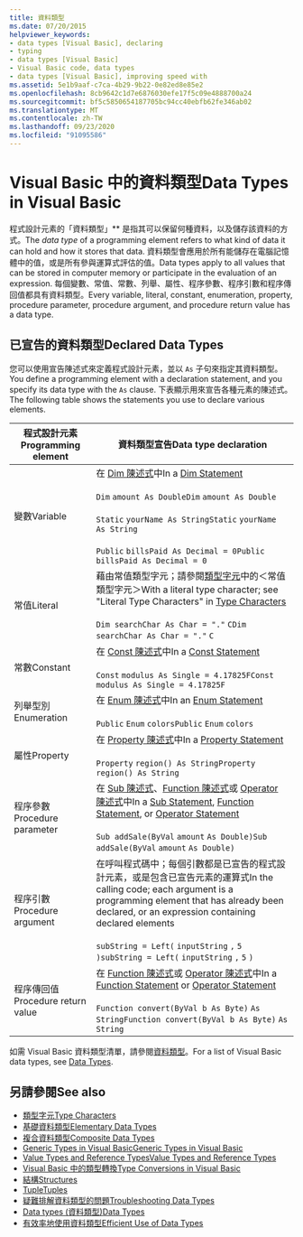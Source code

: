 ```yaml
---
title: 資料類型
ms.date: 07/20/2015
helpviewer_keywords:
- data types [Visual Basic], declaring
- typing
- data types [Visual Basic]
- Visual Basic code, data types
- data types [Visual Basic], improving speed with
ms.assetid: 5e1b9aaf-c7ca-4b29-9b22-0e82ed8e85e2
ms.openlocfilehash: 8cb9642c1d7e6876030efe17f5c09e4888700a24
ms.sourcegitcommit: bf5c5850654187705bc94cc40ebfb62fe346ab02
ms.translationtype: MT
ms.contentlocale: zh-TW
ms.lasthandoff: 09/23/2020
ms.locfileid: "91095586"
---
```

# <a name="data-types-in-visual-basic"></a><span data-ttu-id="75b79-102">Visual Basic 中的資料類型</span><span class="sxs-lookup"><span data-stu-id="75b79-102">Data Types in Visual Basic</span></span>

<span data-ttu-id="75b79-103">程式設計元素的「資料類型」\*\* 是指其可以保留何種資料，以及儲存該資料的方式。</span><span class="sxs-lookup"><span data-stu-id="75b79-103">The *data type* of a programming element refers to what kind of data it can hold and how it stores that data.</span></span> <span data-ttu-id="75b79-104">資料類型會應用於所有能儲存在電腦記憶體中的值，或是所有參與運算式評估的值。</span><span class="sxs-lookup"><span data-stu-id="75b79-104">Data types apply to all values that can be stored in computer memory or participate in the evaluation of an expression.</span></span> <span data-ttu-id="75b79-105">每個變數、常值、常數、列舉、屬性、程序參數、程序引數和程序傳回值都具有資料類型。</span><span class="sxs-lookup"><span data-stu-id="75b79-105">Every variable, literal, constant, enumeration, property, procedure parameter, procedure argument, and procedure return value has a data type.</span></span>  
  
## <a name="declared-data-types"></a><span data-ttu-id="75b79-106">已宣告的資料類型</span><span class="sxs-lookup"><span data-stu-id="75b79-106">Declared Data Types</span></span>  

 <span data-ttu-id="75b79-107">您可以使用宣告陳述式來定義程式設計元素，並以 `As` 子句來指定其資料類型。</span><span class="sxs-lookup"><span data-stu-id="75b79-107">You define a programming element with a declaration statement, and you specify its data type with the `As` clause.</span></span> <span data-ttu-id="75b79-108">下表顯示用來宣告各種元素的陳述式。</span><span class="sxs-lookup"><span data-stu-id="75b79-108">The following table shows the statements you use to declare various elements.</span></span>  
  
|<span data-ttu-id="75b79-109">程式設計元素</span><span class="sxs-lookup"><span data-stu-id="75b79-109">Programming element</span></span>|<span data-ttu-id="75b79-110">資料類型宣告</span><span class="sxs-lookup"><span data-stu-id="75b79-110">Data type declaration</span></span>|  
|-------------------------|---------------------------|  
|<span data-ttu-id="75b79-111">變數</span><span class="sxs-lookup"><span data-stu-id="75b79-111">Variable</span></span>|<span data-ttu-id="75b79-112">在 [Dim 陳述式](../../../language-reference/statements/dim-statement.md)中</span><span class="sxs-lookup"><span data-stu-id="75b79-112">In a [Dim Statement](../../../language-reference/statements/dim-statement.md)</span></span><br /><br /> <span data-ttu-id="75b79-113">`Dim`   `amount As Double`</span><span class="sxs-lookup"><span data-stu-id="75b79-113">`Dim`   `amount As Double`</span></span><br /><br /> <span data-ttu-id="75b79-114">`Static`   `yourName As String`</span><span class="sxs-lookup"><span data-stu-id="75b79-114">`Static`   `yourName As String`</span></span><br /><br /> <span data-ttu-id="75b79-115">`Public`   `billsPaid As Decimal = 0`</span><span class="sxs-lookup"><span data-stu-id="75b79-115">`Public`   `billsPaid As Decimal = 0`</span></span>|  
|<span data-ttu-id="75b79-116">常值</span><span class="sxs-lookup"><span data-stu-id="75b79-116">Literal</span></span>|<span data-ttu-id="75b79-117">藉由常值類型字元；請參閱[類型字元](type-characters.md)中的＜常值類型字元＞</span><span class="sxs-lookup"><span data-stu-id="75b79-117">With a literal type character; see "Literal Type Characters" in [Type Characters](type-characters.md)</span></span><br /><br /> <span data-ttu-id="75b79-118">`Dim searchChar As Char = "."`  `C`</span><span class="sxs-lookup"><span data-stu-id="75b79-118">`Dim searchChar As Char = "."`  `C`</span></span>|  
|<span data-ttu-id="75b79-119">常數</span><span class="sxs-lookup"><span data-stu-id="75b79-119">Constant</span></span>|<span data-ttu-id="75b79-120">在 [Const 陳述式](../../../language-reference/statements/const-statement.md)中</span><span class="sxs-lookup"><span data-stu-id="75b79-120">In a [Const Statement](../../../language-reference/statements/const-statement.md)</span></span><br /><br /> <span data-ttu-id="75b79-121">`Const`   `modulus As Single = 4.17825F`</span><span class="sxs-lookup"><span data-stu-id="75b79-121">`Const`   `modulus As Single = 4.17825F`</span></span>|  
|<span data-ttu-id="75b79-122">列舉型別</span><span class="sxs-lookup"><span data-stu-id="75b79-122">Enumeration</span></span>|<span data-ttu-id="75b79-123">在 [Enum 陳述式](../../../language-reference/statements/enum-statement.md)中</span><span class="sxs-lookup"><span data-stu-id="75b79-123">In an [Enum Statement](../../../language-reference/statements/enum-statement.md)</span></span><br /><br /> <span data-ttu-id="75b79-124">`Public`   `Enum`   `colors`</span><span class="sxs-lookup"><span data-stu-id="75b79-124">`Public`   `Enum`   `colors`</span></span>|  
|<span data-ttu-id="75b79-125">屬性</span><span class="sxs-lookup"><span data-stu-id="75b79-125">Property</span></span>|<span data-ttu-id="75b79-126">在 [Property 陳述式](../../../language-reference/statements/property-statement.md)中</span><span class="sxs-lookup"><span data-stu-id="75b79-126">In a [Property Statement](../../../language-reference/statements/property-statement.md)</span></span><br /><br /> <span data-ttu-id="75b79-127">`Property`   `region() As String`</span><span class="sxs-lookup"><span data-stu-id="75b79-127">`Property`   `region() As String`</span></span>|  
|<span data-ttu-id="75b79-128">程序參數</span><span class="sxs-lookup"><span data-stu-id="75b79-128">Procedure parameter</span></span>|<span data-ttu-id="75b79-129">在 [Sub 陳述式](../../../language-reference/statements/sub-statement.md)、[Function 陳述式](../../../language-reference/statements/function-statement.md)或 [Operator 陳述式](../../../language-reference/statements/operator-statement.md)中</span><span class="sxs-lookup"><span data-stu-id="75b79-129">In a [Sub Statement](../../../language-reference/statements/sub-statement.md), [Function Statement](../../../language-reference/statements/function-statement.md), or [Operator Statement](../../../language-reference/statements/operator-statement.md)</span></span><br /><br /> <span data-ttu-id="75b79-130">`Sub addSale(ByVal`   `amount`   `As Double)`</span><span class="sxs-lookup"><span data-stu-id="75b79-130">`Sub addSale(ByVal`   `amount`   `As Double)`</span></span>|  
|<span data-ttu-id="75b79-131">程序引數</span><span class="sxs-lookup"><span data-stu-id="75b79-131">Procedure argument</span></span>|<span data-ttu-id="75b79-132">在呼叫程式碼中；每個引數都是已宣告的程式設計元素，或是包含已宣告元素的運算式</span><span class="sxs-lookup"><span data-stu-id="75b79-132">In the calling code; each argument is a programming element that has already been declared, or an expression containing declared elements</span></span><br /><br /> <span data-ttu-id="75b79-133">`subString = Left(`  `inputString`  `,`   `5`  `)`</span><span class="sxs-lookup"><span data-stu-id="75b79-133">`subString = Left(`  `inputString`  `,`   `5`  `)`</span></span>|  
|<span data-ttu-id="75b79-134">程序傳回值</span><span class="sxs-lookup"><span data-stu-id="75b79-134">Procedure return value</span></span>|<span data-ttu-id="75b79-135">在 [Function 陳述式](../../../language-reference/statements/function-statement.md)或 [Operator 陳述式](../../../language-reference/statements/operator-statement.md)中</span><span class="sxs-lookup"><span data-stu-id="75b79-135">In a [Function Statement](../../../language-reference/statements/function-statement.md) or [Operator Statement](../../../language-reference/statements/operator-statement.md)</span></span><br /><br /> <span data-ttu-id="75b79-136">`Function convert(ByVal b As Byte)`   `As String`</span><span class="sxs-lookup"><span data-stu-id="75b79-136">`Function convert(ByVal b As Byte)`   `As String`</span></span>|  
  
 <span data-ttu-id="75b79-137">如需 Visual Basic 資料類型清單，請參閱[資料類型](../../../language-reference/data-types/index.md)。</span><span class="sxs-lookup"><span data-stu-id="75b79-137">For a list of Visual Basic data types, see [Data Types](../../../language-reference/data-types/index.md).</span></span>  
  
## <a name="see-also"></a><span data-ttu-id="75b79-138">另請參閱</span><span class="sxs-lookup"><span data-stu-id="75b79-138">See also</span></span>

- [<span data-ttu-id="75b79-139">類型字元</span><span class="sxs-lookup"><span data-stu-id="75b79-139">Type Characters</span></span>](type-characters.md)
- [<span data-ttu-id="75b79-140">基礎資料類型</span><span class="sxs-lookup"><span data-stu-id="75b79-140">Elementary Data Types</span></span>](elementary-data-types.md)
- [<span data-ttu-id="75b79-141">複合資料類型</span><span class="sxs-lookup"><span data-stu-id="75b79-141">Composite Data Types</span></span>](composite-data-types.md)
- [<span data-ttu-id="75b79-142">Generic Types in Visual Basic</span><span class="sxs-lookup"><span data-stu-id="75b79-142">Generic Types in Visual Basic</span></span>](generic-types.md)
- [<span data-ttu-id="75b79-143">Value Types and Reference Types</span><span class="sxs-lookup"><span data-stu-id="75b79-143">Value Types and Reference Types</span></span>](value-types-and-reference-types.md)
- [<span data-ttu-id="75b79-144">Visual Basic 中的類型轉換</span><span class="sxs-lookup"><span data-stu-id="75b79-144">Type Conversions in Visual Basic</span></span>](type-conversions.md)
- [<span data-ttu-id="75b79-145">結構</span><span class="sxs-lookup"><span data-stu-id="75b79-145">Structures</span></span>](structures.md)
- [<span data-ttu-id="75b79-146">Tuple</span><span class="sxs-lookup"><span data-stu-id="75b79-146">Tuples</span></span>](tuples.md)
- [<span data-ttu-id="75b79-147">疑難排解資料類型的問題</span><span class="sxs-lookup"><span data-stu-id="75b79-147">Troubleshooting Data Types</span></span>](troubleshooting-data-types.md)
- [<span data-ttu-id="75b79-148">Data types (資料類型)</span><span class="sxs-lookup"><span data-stu-id="75b79-148">Data Types</span></span>](../../../language-reference/data-types/index.md)
- [<span data-ttu-id="75b79-149">有效率地使用資料類型</span><span class="sxs-lookup"><span data-stu-id="75b79-149">Efficient Use of Data Types</span></span>](efficient-use-of-data-types.md)
